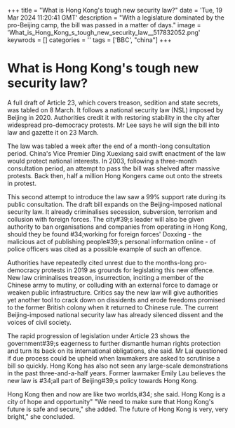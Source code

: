 +++
title = "What is Hong Kong's tough new security law?"
date = 'Tue, 19 Mar 2024 11:20:41 GMT'
description = "With a legislature dominated by the pro-Beijing camp, the bill was passed in a matter of days."
image = 'What_is_Hong_Kong_s_tough_new_security_law__517832052.png'
keywrods =  []
categories = ''
tags = ['BBC', "china"]
+++

# What is Hong Kong's tough new security law?

A full draft of Article 23, which covers treason, sedition and state secrets, was tabled on 8 March.
It follows a national security law (NSL) imposed by Beijing in 2020.
Authorities credit it with restoring stability in the city after widespread pro-democracy protests.
Mr Lee says he will sign the bill into law and gazette it on 23 March.

The law was tabled a week after the end of a month-long consultation period.
China's Vice Premier Ding Xuexiang said swift enactment of the law would protect national interests.
In 2003, following a three-month consultation period, an attempt to pass the bill was shelved after massive protests.
Back then, half a million Hong Kongers came out onto the streets in protest.

This second attempt to introduce the law saw a 99% support rate during its public consultation.
The draft bill expands on the Beijing-imposed national security law.
It already criminalises secession, subversion, terrorism and collusion with foreign forces.
The city<bb>#39;s leader will also be given authority to ban organisations and companies from operating in Hong Kong, should they be found <bb>#34;working for foreign forces' Doxxing - the malicious act of publishing people<bb>#39;s personal information online - of police officers was cited as a possible example of such an offence.

Authorities have repeatedly cited unrest due to the months-long pro-democracy protests in 2019 as grounds for legislating this new offence.
New law criminalises treason, insurrection, inciting a member of the Chinese army to mutiny, or colluding with an external force to damage or weaken public infrastructure.
Critics say the new law will give authorities yet another tool to crack down on dissidents and erode freedoms promised to the former British colony when it returned to Chinese rule.
The current Beijing-imposed national security law has already silenced dissent and the voices of civil society.

The rapid progression of legislation under Article 23 shows the government<bb>#39;s eagerness to further dismantle human rights protection and turn its back on its international obligations, she said.
Mr Lai questioned if due process could be upheld when lawmakers are asked to scrutinise a bill so quickly.
Hong Kong has also not seen any large-scale demonstrations in the past three-and-a-half years.
Former lawmaker Emily Lau believes the new law is <bb>#34;all part of Beijing<bb>#39;s policy towards Hong Kong.

Hong Kong then and now are like two worlds,<bb>#34; she said.
Hong Kong is a city of hope and opportunity" "We need to make sure that Hong Kong's future is safe and secure," she added.
The future of Hong Kong is very, very bright," she concluded.


